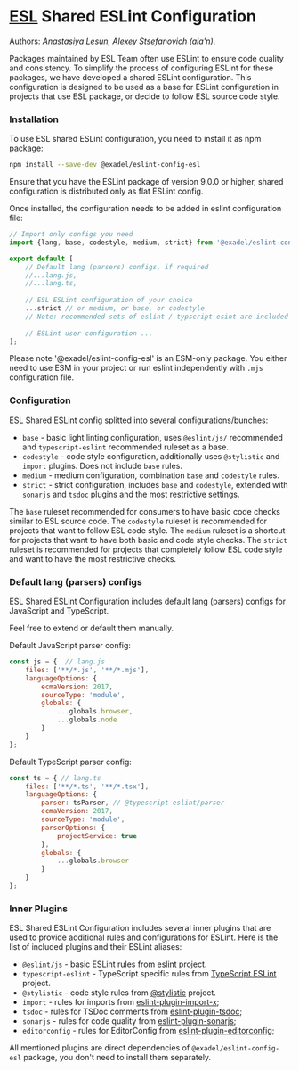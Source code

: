 # [ESL](../../) Shared ESLint Configuration

Authors: *Anastasiya Lesun, Alexey Stsefanovich (ala'n)*.

<a name="intro"></a>

Packages maintained by ESL Team often use ESLint to ensure code quality and consistency. 
To simplify the process of configuring ESLint for these packages, we have developed a shared ESLint configuration. 
This configuration is designed to be used as a base for ESLint configuration in projects that use ESL package, 
or decide to follow ESL source code style.

<a name="installation"></a>

### Installation

To use ESL shared ESLint configuration, you need to install it as npm package:

```bash
npm install --save-dev @exadel/eslint-config-esl
```

Ensure that you have the ESLint package of version 9.0.0 or higher, shared configuration is distributed only as flat ESLint config.

Once installed, the configuration needs to be added in eslint configuration file:

```js
// Import only configs you need
import {lang, base, codestyle, medium, strict} from '@exadel/eslint-config-esl';

export default [
    // Default lang (parsers) configs, if required
    //...lang.js,
    //...lang.ts,
        
    // ESL ESLint configuration of your choice
    ...strict // or medium, or base, or codestyle   
    // Note: recommended sets of eslint / typscript-esint are included in base, medium and strict config.     
        
    // ESLint user configuration ...
];
```

Please note '@exadel/eslint-config-esl' is an ESM-only package.
You either need to use ESM in your project or run eslint independently with `.mjs` configuration file.

<a name="configuration"></a>

### Configuration

ESL Shared ESLint config splitted into several configurations/bunches:
- `base` - basic light linting configuration, uses `@eslint/js/` recommended and `typescript-eslint` recommended ruleset as a base. 
- `codestyle` - code style configuration, additionally uses `@stylistic` and `import` plugins. Does not include `base` rules.
- `medium` - medium configuration, combination `base` and `codestyle` rules.
- `strict` - strict configuration, includes `base` and `codestyle`, extended with `sonarjs` and `tsdoc` plugins and the most restrictive settings.

The `base` ruleset recommended for consumers to have basic code checks similar to ESL source code.
The `codestyle` ruleset is recommended for projects that want to follow ESL code style.
The `medium` ruleset is a shortcut for projects that want to have both basic and code style checks.
The `strict` ruleset is recommended for projects that completely follow ESL code style and want to have the most restrictive checks.

### Default lang (parsers) configs

ESL Shared ESLint Configuration includes default lang (parsers) configs for JavaScript and TypeScript.

Feel free to extend or default them manually.

Default JavaScript parser config:
```js
const js = {  // lang.js
    files: ['**/*.js', '**/*.mjs'],
    languageOptions: {
        ecmaVersion: 2017,
        sourceType: 'module',
        globals: {
            ...globals.browser,
            ...globals.node
        }
    }
};
```

Default TypeScript parser config:
```js
const ts = { // lang.ts
    files: ['**/*.ts', '**/*.tsx'],
    languageOptions: {
        parser: tsParser, // @typescript-eslint/parser
        ecmaVersion: 2017,
        sourceType: 'module',
        parserOptions: {
            projectService: true
        },
        globals: {
            ...globals.browser
        }
    }
};
```

### Inner Plugins

ESL Shared ESLint Configuration includes several inner plugins that are used to provide additional rules and configurations for ESLint.
Here is the list of included plugins and their ESLint aliases:

- `@eslint/js` - basic ESLint rules from [eslint](https://eslint.org/) project.
- `typescript-eslint` - TypeScript specific rules from [TypeScript ESLint](https://typescript-eslint.io/) project.
- `@stylistic` - code style rules from [@stylistic](https://eslint.style/) project.
- `import` - rules for imports from [eslint-plugin-import-x](https://www.npmjs.com/package/eslint-plugin-import-x);
- `tsdoc` - rules for TSDoc comments from [eslint-plugin-tsdoc](https://www.npmjs.com/package/eslint-plugin-tsdoc);
- `sonarjs` - rules for code quality from [eslint-plugin-sonarjs](https://www.npmjs.com/package/eslint-plugin-sonarjs);
- `editorconfig` - rules for EditorConfig from [eslint-plugin-editorconfig](https://www.npmjs.com/package/eslint-plugin-editorconfig);

All mentioned plugins are direct dependencies of `@exadel/eslint-config-esl` package, you don't need to install them separately.
